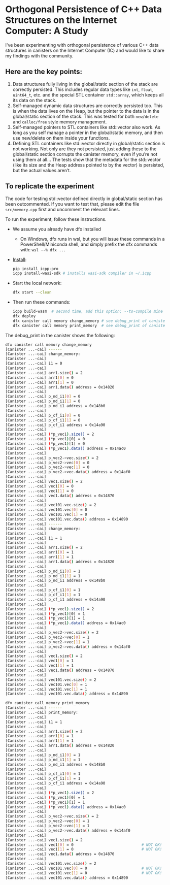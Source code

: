 # Orthogonal Persistence of C++ Data Structures on the Internet Computer: A Study

I've been experimenting with orthogonal persistence of various C++ data structures in canisters on the Internet Computer (IC) and would like to share my findings with the community.

## Here are the key points:

1. Data structures fully living in the global/static section of the stack are correctly persisted. This includes regular data types like `int`, `float`, `uint64_t`, etc. and the special STL container `std::array`, which keeps all its data on the stack.
2. Self-managed dynamic data structures are correctly persisted too. This is when the data lives on the Heap, but the pointer to the data is in the global/static section of the stack. This was tested for both `new/delete` and `calloc/free` style memory management.
3. Self-managed pointers to STL containers like std::vector also work. As long as you self manage a pointer in the global/static memory, and then use new/delete on them inside your functions.
4. Defining STL containers like std::vector directly in global/static section is not working. Not only are they not persisted, just adding these to the global/static section corrupts the canister memory, even if you’re not using them at all… The tests show that the metadata for the std::vector (like its size and the Heap address pointed to by the vector) is persisted, but the actual values aren’t.

## To replicate the experiment

The code for testing std::vector defined directly in global/static section has been outcommented. If you want to test that, please edit the file `src/memory.cpp` first and uncomment the relevant lines.

To run the experiment, follow these instructions. 

 - We assume you already have dfx installed
   - On Windows, dfx runs in wsl, but you will issue these commands in a PowerShell/Miniconda shell, and simply prefix the dfx commands with: `wsl --% dfx ...`

- [Install](https://docs.icpp.world/installation.html):  
  ```bash
  pip install icpp-pro
  icpp install-wasi-sdk # installs wasi-sdk compiler in ~/.icpp
  ```
- Start the local network:
  ```bash
  dfx start --clean
  ```
- Then run these commands:
  ```bash
  icpp build-wasm  # second time, add this option: --to-compile mine
  dfx deploy
  dfx canister call memory change_memory # see debug_print of canister
  dfx canister call memory print_memory  # see debug_print of canister
  ```

The debug_print in the canister shows the following:

```bash
dfx canister call memory change_memory
[Canister ...-cai] ------
[Canister ...-cai] change_memory:
[Canister ...-cai]  
[Canister ...-cai] i1 = 0
[Canister ...-cai]  
[Canister ...-cai] arr1.size() = 2
[Canister ...-cai] arr1[0] = 0
[Canister ...-cai] arr1[1] = 0
[Canister ...-cai] arr1.data() address = 0x14820
[Canister ...-cai]  
[Canister ...-cai] p_nd_i1[0] = 0
[Canister ...-cai] p_nd_i1[1] = 0
[Canister ...-cai] p_nd_i1 address = 0x148b0
[Canister ...-cai]  
[Canister ...-cai] p_cf_i1[0] = 0
[Canister ...-cai] p_cf_i1[1] = 0
[Canister ...-cai] p_cf_i1 address = 0x14a90
[Canister ...-cai]  
[Canister ...-cai] (*p_vec1).size() = 2
[Canister ...-cai] (*p_vec1)[0] = 0
[Canister ...-cai] (*p_vec1)[1] = 0
[Canister ...-cai] (*p_vec1).data() address = 0x14ac0
[Canister ...-cai]  
[Canister ...-cai] p_vec2->vec.size() = 2
[Canister ...-cai] p_vec2->vec[0] = 0
[Canister ...-cai] p_vec2->vec[1] = 0
[Canister ...-cai] p_vec2->vec.data() address = 0x14af0
[Canister ...-cai]  
[Canister ...-cai] vec1.size() = 2
[Canister ...-cai] vec1[0] = 0
[Canister ...-cai] vec1[1] = 0
[Canister ...-cai] vec1.data() address = 0x14870
[Canister ...-cai]  
[Canister ...-cai] vec101.vec.size() = 2
[Canister ...-cai] vec101.vec[0] = 0
[Canister ...-cai] vec101.vec[1] = 0
[Canister ...-cai] vec101.vec.data() address = 0x14890
[Canister ...-cai] ------
[Canister ...-cai] change_memory:
[Canister ...-cai]  
[Canister ...-cai] i1 = 1
[Canister ...-cai]  
[Canister ...-cai] arr1.size() = 2
[Canister ...-cai] arr1[0] = 1
[Canister ...-cai] arr1[1] = 1
[Canister ...-cai] arr1.data() address = 0x14820
[Canister ...-cai]  
[Canister ...-cai] p_nd_i1[0] = 1
[Canister ...-cai] p_nd_i1[1] = 1
[Canister ...-cai] p_nd_i1 address = 0x148b0
[Canister ...-cai]  
[Canister ...-cai] p_cf_i1[0] = 1
[Canister ...-cai] p_cf_i1[1] = 1
[Canister ...-cai] p_cf_i1 address = 0x14a90
[Canister ...-cai]  
[Canister ...-cai] (*p_vec1).size() = 2
[Canister ...-cai] (*p_vec1)[0] = 1
[Canister ...-cai] (*p_vec1)[1] = 1
[Canister ...-cai] (*p_vec1).data() address = 0x14ac0
[Canister ...-cai]  
[Canister ...-cai] p_vec2->vec.size() = 2
[Canister ...-cai] p_vec2->vec[0] = 1
[Canister ...-cai] p_vec2->vec[1] = 1
[Canister ...-cai] p_vec2->vec.data() address = 0x14af0
[Canister ...-cai]  
[Canister ...-cai] vec1.size() = 2
[Canister ...-cai] vec1[0] = 1
[Canister ...-cai] vec1[1] = 1
[Canister ...-cai] vec1.data() address = 0x14870
[Canister ...-cai]  
[Canister ...-cai] vec101.vec.size() = 2
[Canister ...-cai] vec101.vec[0] = 1
[Canister ...-cai] vec101.vec[1] = 1
[Canister ...-cai] vec101.vec.data() address = 0x14890
```

```bash
dfx canister call memory print_memory
[Canister ...-cai] ------
[Canister ...-cai] print_memory:
[Canister ...-cai]  
[Canister ...-cai] i1 = 1
[Canister ...-cai]  
[Canister ...-cai] arr1.size() = 2
[Canister ...-cai] arr1[0] = 1
[Canister ...-cai] arr1[1] = 1
[Canister ...-cai] arr1.data() address = 0x14820
[Canister ...-cai]  
[Canister ...-cai] p_nd_i1[0] = 1
[Canister ...-cai] p_nd_i1[1] = 1
[Canister ...-cai] p_nd_i1 address = 0x148b0
[Canister ...-cai]  
[Canister ...-cai] p_cf_i1[0] = 1
[Canister ...-cai] p_cf_i1[1] = 1
[Canister ...-cai] p_cf_i1 address = 0x14a90
[Canister ...-cai]  
[Canister ...-cai] (*p_vec1).size() = 2
[Canister ...-cai] (*p_vec1)[0] = 1
[Canister ...-cai] (*p_vec1)[1] = 1
[Canister ...-cai] (*p_vec1).data() address = 0x14ac0
[Canister ...-cai]  
[Canister ...-cai] p_vec2->vec.size() = 2
[Canister ...-cai] p_vec2->vec[0] = 1
[Canister ...-cai] p_vec2->vec[1] = 1
[Canister ...-cai] p_vec2->vec.data() address = 0x14af0
[Canister ...-cai]  
[Canister ...-cai] vec1.size() = 2
[Canister ...-cai] vec1[0] = 0                              # NOT OK!
[Canister ...-cai] vec1[1] = 0                              # NOT OK!
[Canister ...-cai] vec1.data() address = 0x14870
[Canister ...-cai]  
[Canister ...-cai] vec101.vec.size() = 2
[Canister ...-cai] vec101.vec[0] = 0                        # NOT OK!
[Canister ...-cai] vec101.vec[1] = 0                        # NOT OK!
[Canister ...-cai] vec101.vec.data() address = 0x14890
```
